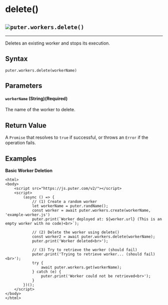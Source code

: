 # delete()
![](https://docs.puter.com/./assets/img/function.svg)`puter.workers.delete()`
-------------------------------------------------------

* * *

Deletes an existing worker and stops its execution.

[](#syntax)Syntax
-----------------

```
puter.workers.delete(workerName)

```


[](#parameters)Parameters
-------------------------

#### [](#-code-workername-code-string-required-)`workerName` (String)(Required)

The name of the worker to delete.

[](#return-value)Return Value
-----------------------------

A `Promise` that resolves to `true` if successful, or throws an `Error` if the operation fails.

[](#examples)Examples
---------------------

**Basic Worker Deletion**

```
<html>
<body>
    <script src="https://js.puter.com/v2/"></script>
    <script>
        (async () => {
            // (1) Create a random worker
            let workerName = puter.randName();
            const worker = await puter.workers.create(workerName, 'example-worker.js')
            puter.print(`Worker deployed at: ${worker.url} (This is an empty worker with no code)<br>`);

            // (2) Delete the worker using delete()
            const worker2 = await puter.workers.delete(workerName);
            puter.print('Worker deleted<br>');

            // (3) Try to retrieve the worker (should fail)
            puter.print('Trying to retrieve worker... (should fail)<br>');
            try {
                await puter.workers.get(workerName);
            } catch (e) {
                puter.print('Worker could not be retrieved<br>');
            }
        })();
    </script>
</body>
</html>

```
